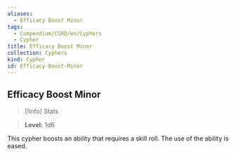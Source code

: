 ```yaml
---
aliases:
  - Efficacy Boost Minor
tags:
  - Compendium/CSRD/en/Cyphers
  - Cypher
title: Efficacy Boost Minor
collection: Cyphers
kind: Cypher
id: Efficacy-Boost-Minor
---
```

## Efficacy Boost Minor    
>[!info] Stats    
> **Level:** 1d6  
    
This cypher boosts an ability that requires a skill roll. The use of the ability is eased.
